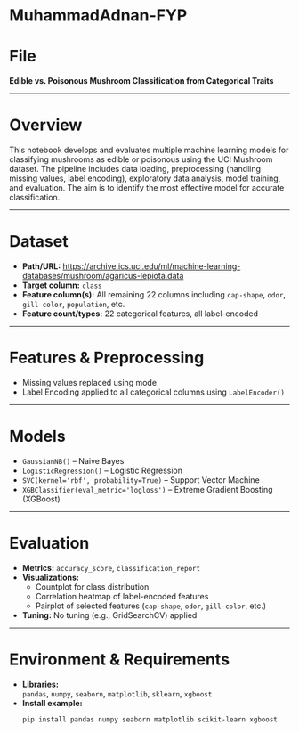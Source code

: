 # MuhammadAdnan-FYP

# File
**Edible vs. Poisonous Mushroom Classification from Categorical Traits** 


---

# Overview
This notebook develops and evaluates multiple machine learning models for classifying mushrooms as edible or poisonous using the UCI Mushroom dataset. The pipeline includes data loading, preprocessing (handling missing values, label encoding), exploratory data analysis, model training, and evaluation. The aim is to identify the most effective model for accurate classification.

---

# Dataset
- **Path/URL:** https://archive.ics.uci.edu/ml/machine-learning-databases/mushroom/agaricus-lepiota.data  
- **Target column:** `class`  
- **Feature column(s):** All remaining 22 columns including `cap-shape`, `odor`, `gill-color`, `population`, etc.  
- **Feature count/types:** 22 categorical features, all label-encoded

---

# Features & Preprocessing
- Missing values replaced using mode
- Label Encoding applied to all categorical columns using `LabelEncoder()`

---

# Models
- `GaussianNB()` – Naive Bayes
- `LogisticRegression()` – Logistic Regression
- `SVC(kernel='rbf', probability=True)` – Support Vector Machine
- `XGBClassifier(eval_metric='logloss')` – Extreme Gradient Boosting (XGBoost)

---

# Evaluation
- **Metrics:** `accuracy_score`, `classification_report`
- **Visualizations:** 
  - Countplot for class distribution  
  - Correlation heatmap of label-encoded features  
  - Pairplot of selected features (`cap-shape`, `odor`, `gill-color`, etc.)
- **Tuning:** No tuning (e.g., GridSearchCV) applied

---

# Environment & Requirements
- **Libraries:**  
  `pandas`, `numpy`, `seaborn`, `matplotlib`, `sklearn`, `xgboost`
- **Install example:**
  ```bash
  pip install pandas numpy seaborn matplotlib scikit-learn xgboost
  ```

